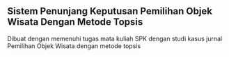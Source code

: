 ## Sistem Penunjang Keputusan Pemilihan Objek Wisata Dengan Metode Topsis

Dibuat dengan memenuhi tugas mata kuliah SPK dengan studi kasus jurnal Pemilihan Objek Wisata dengan metode topsis
